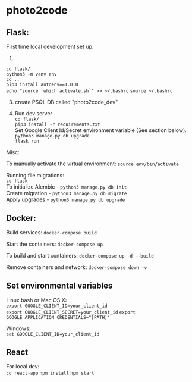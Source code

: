 # photo2code


## Flask:  

First time local development set up:

1)
`cd flask/`  
`python3 -m venv env`  
`cd ..`  
`pip3 install autoenv==1.0.0`  
``echo "source `which activate.sh`" >> ~/.bashrc``
`source ~/.bashrc`

3) create PSQL DB called "photo2code_dev"

4) Run dev server  
`cd flask/`  
`pip3 install -r requirements.txt`  
Set Google Client Id/Secret environment variable (See section below).  
`python3 manage.py db upgrade`  
`flask run`  



Misc:  

To manually activate the virtual environment:
`source env/bin/activate`  

Running file migrations:  
`cd flask`  
To initialize Alembic - `python3 manage.py db init`  
Create migration - `python3 manage.py db migrate`  
Apply upgrades - `python3 manage.py db upgrade`  

## Docker:  
Build services:
`docker-compose build`

Start the containers:
`docker-compose up`

To build and start containers:
`docker-compose up -d --build`

Remove containers and network:
 `docker-compose down -v`

## Set environmental variables

Linux bash or Mac OS X:   
`export GOOGLE_CLIENT_ID=your_client_id`  
`export GOOGLE_CLIENT_SECRET=your_client_id`
`export GOOGLE_APPLICATION_CREDENTIALS="[PATH]"`

Windows:  
`set GOOGLE_CLIENT_ID=your_client_id`  


## React

For local dev:  
`cd react-app`
`npm install`
`npm start`  
